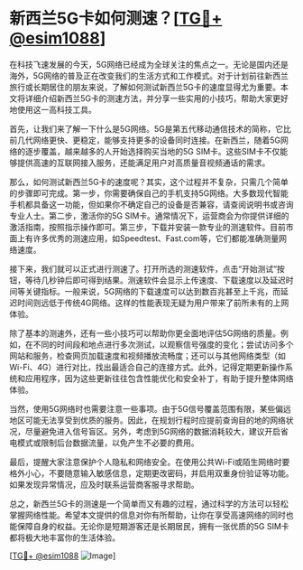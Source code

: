 # 新西兰5G卡如何测速？[[TG💪+ @esim1088](https://t.me/s/esim1088)]

在科技飞速发展的今天，5G网络已经成为全球关注的焦点之一。无论是国内还是海外，5G网络的普及正在改变我们的生活方式和工作模式。对于计划前往新西兰旅行或长期居住的朋友来说，了解如何测试新西兰5G卡的速度显得尤为重要。本文将详细介绍新西兰5G卡的测速方法，并分享一些实用的小技巧，帮助大家更好地使用这一高科技工具。

首先，让我们来了解一下什么是5G网络。5G是第五代移动通信技术的简称，它比前几代网络更快、更稳定，能够支持更多的设备同时连接。在新西兰，随着5G网络的逐步覆盖，越来越多的人开始选择购买当地的5G SIM卡。这些SIM卡不仅能够提供高速的互联网接入服务，还能满足用户对高质量音视频通话的需求。

那么，如何测试新西兰5G卡的速度呢？其实，这个过程并不复杂，只需几个简单的步骤即可完成。第一步，你需要确保自己的手机支持5G网络。大多数现代智能手机都具备这一功能，但如果你不确定自己的设备是否兼容，请查阅说明书或咨询专业人士。第二步，激活你的5G SIM卡。通常情况下，运营商会为你提供详细的激活指南，按照指示操作即可。第三步，下载并安装一款专业的测速软件。目前市面上有许多优秀的测速应用，如Speedtest、Fast.com等，它们都能准确测量网络速度。

接下来，我们就可以正式进行测速了。打开所选的测速软件，点击“开始测试”按钮，等待几秒钟后即可得到结果。测速软件会显示上传速度、下载速度以及延迟时间等关键指标。一般来说，5G网络的下载速度可以达到数百兆甚至上千兆，而延迟时间则远低于传统4G网络。这样的性能表现无疑为用户带来了前所未有的上网体验。

除了基本的测速外，还有一些小技巧可以帮助你更全面地评估5G网络的质量。例如，在不同的时间段和地点进行多次测试，以观察信号强度的变化；尝试访问多个网站和服务，检查网页加载速度和视频播放流畅度；还可以与其他网络类型（如Wi-Fi、4G）进行对比，找出最适合自己的连接方式。此外，记得定期更新操作系统和应用程序，因为这些更新往往包含性能优化和安全补丁，有助于提升整体网络体验。

当然，使用5G网络时也需要注意一些事项。由于5G信号覆盖范围有限，某些偏远地区可能无法享受到优质的服务。因此，在规划行程时应提前查询目的地的网络状况，尽量避免进入信号盲区。另外，考虑到5G网络的数据消耗较大，建议开启省电模式或限制后台数据流量，以免产生不必要的费用。

最后，提醒大家注意保护个人隐私和网络安全。在使用公共Wi-Fi或陌生网络时要格外小心，不要随意输入敏感信息，定期更改密码，并启用双重身份验证等功能。如果发现异常情况，应及时联系运营商客服寻求帮助。

总之，新西兰5G卡的测速是一个简单而又有趣的过程，通过科学的方法可以轻松掌握网络性能。希望本文提供的信息对你有所帮助，让你在享受高速网络的同时也能保障自身的权益。无论你是短期游客还是长期居民，拥有一张优质的5G SIM卡都将极大地丰富你的生活体验。

[[TG💪+ @esim1088](https://t.me/s/esim1088) ![Image](https://i.postimg.cc/4NQfJmqS/Snipaste-2025-05-13-00-14-12.png)]